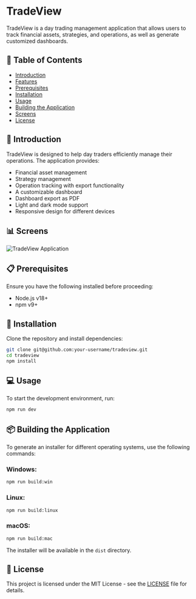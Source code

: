 # TradeView

TradeView is a day trading management application that allows users to track financial assets, strategies, and operations, as well as generate customized dashboards.

## 📖 Table of Contents

- [Introduction](#introduction)
- [Features](#features)
- [Prerequisites](#prerequisites)
- [Installation](#installation)
- [Usage](#usage)
- [Building the Application](#building-the-application)
- [Screens](#screens)
- [License](#license)

## 🚀 Introduction

TradeView is designed to help day traders efficiently manage their operations. The application provides:

- Financial asset management
- Strategy management
- Operation tracking with export functionality
- A customizable dashboard
- Dashboard export as PDF
- Light and dark mode support
- Responsive design for different devices

## 📊 Screens

![TradeView Application](./assets/tradeview-demo.gif)

## 📋 Prerequisites

Ensure you have the following installed before proceeding:

- Node.js v18+
- npm v9+

## 🔧 Installation

Clone the repository and install dependencies:

```sh
git clone git@github.com:your-username/tradeview.git
cd tradeview
npm install
```

## 💻 Usage

To start the development environment, run:

```sh
npm run dev
```

## 📦 Building the Application

To generate an installer for different operating systems, use the following commands:

### Windows:
```sh
npm run build:win
```

### Linux:
```sh
npm run build:linux
```

### macOS:
```sh
npm run build:mac
```

The installer will be available in the `dist` directory.

## 📝 License

This project is licensed under the MIT License - see the [LICENSE](LICENSE) file for details.

